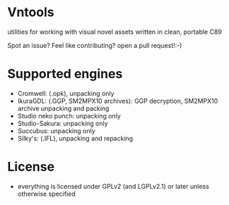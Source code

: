 # Vntools
utilities for working with visual novel assets written in clean, portable C89



Spot an issue? Feel like contributing? open a pull request!:-)

# Supported engines
 - Cromwell: (.opk), unpacking only
 - IkuraGDL: (.GGP, SM2MPX10 archives): GGP decryption, SM2MPX10 archive unpacking and packing
 - Studio neko punch: unpacking only
 - Studio-Sakura: unpacking only
 - Succubus: unpacking only
 - Silky's: (.IFL), unpacking and repacking

# License
 - everything is licensed under GPLv2 (and LGPLv2.1) or later unless otherwise specified
